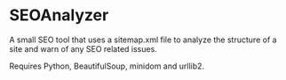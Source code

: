 SEOAnalyzer
===========

A small SEO tool that uses a sitemap.xml file to analyze the structure of a site and warn of any SEO related issues.

Requires Python, BeautifulSoup, minidom and urllib2.
